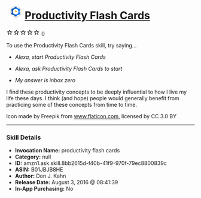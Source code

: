 # &nbsp;<img src="skill_icon" alt="Productivity Flash Cards icon" width="36"> [Productivity Flash Cards](http://alexa.amazon.com/#skills/amzn1.ask.skill.8bb2615d-f40b-41f9-970f-79ec8800839c)
![0 stars](../../images/ic_star_border_black_18dp_1x.png)![0 stars](../../images/ic_star_border_black_18dp_1x.png)![0 stars](../../images/ic_star_border_black_18dp_1x.png)![0 stars](../../images/ic_star_border_black_18dp_1x.png)![0 stars](../../images/ic_star_border_black_18dp_1x.png) 0

To use the Productivity Flash Cards skill, try saying...

* *Alexa, start Productivity Flash Cards*

* *Alexa, ask Productivity Flash Cards to start*

* *My answer is inbox zero*

I find these productivity concepts to be deeply influential to how I live my life these days. I think (and hope) people would generally benefit from practicing some of these concepts from time to time.

Icon made by Freepik from www.flaticon.com, licensed by CC 3.0 BY

***

### Skill Details

* **Invocation Name:** productivity flash cards
* **Category:** null
* **ID:** amzn1.ask.skill.8bb2615d-f40b-41f9-970f-79ec8800839c
* **ASIN:** B01JBJB8HE
* **Author:** Don J. Kahn
* **Release Date:** August 3, 2016 @ 08:41:39
* **In-App Purchasing:** No
